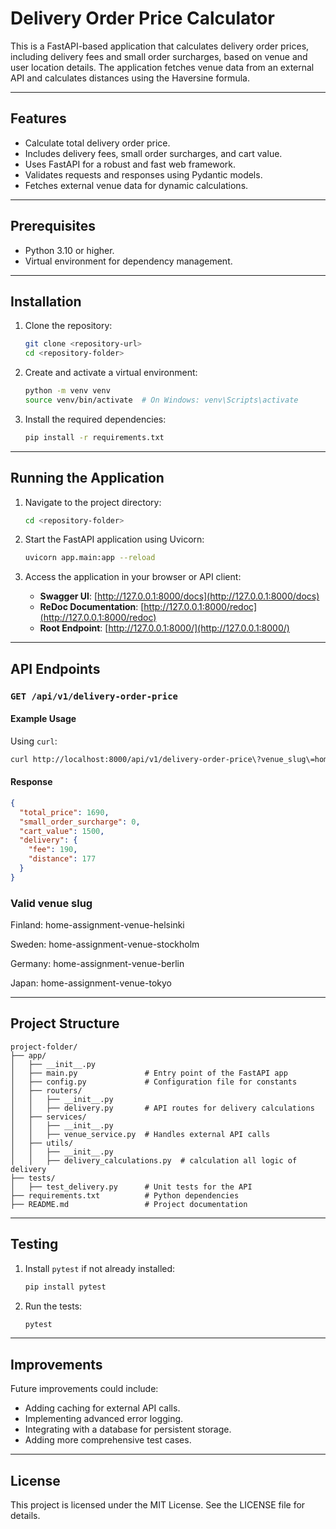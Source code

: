 # Delivery Order Price Calculator

This is a FastAPI-based application that calculates delivery order prices, including delivery fees and small order surcharges, based on venue and user location details. The application fetches venue data from an external API and calculates distances using the Haversine formula.

---

## Features

- Calculate total delivery order price.
- Includes delivery fees, small order surcharges, and cart value.
- Uses FastAPI for a robust and fast web framework.
- Validates requests and responses using Pydantic models.
- Fetches external venue data for dynamic calculations.

---

## Prerequisites

- Python 3.10 or higher.
- Virtual environment for dependency management.

---

## Installation

1. Clone the repository:
   ```bash
   git clone <repository-url>
   cd <repository-folder>
   ```

2. Create and activate a virtual environment:
   ```bash
   python -m venv venv
   source venv/bin/activate  # On Windows: venv\Scripts\activate
   ```

3. Install the required dependencies:
   ```bash
   pip install -r requirements.txt
   ```

---

## Running the Application

1. Navigate to the project directory:
   ```bash
   cd <repository-folder>
   ```

2. Start the FastAPI application using Uvicorn:
   ```bash
   uvicorn app.main:app --reload
   ```

3. Access the application in your browser or API client:
   - **Swagger UI**: [http://127.0.0.1:8000/docs](http://127.0.0.1:8000/docs)
   - **ReDoc Documentation**: [http://127.0.0.1:8000/redoc](http://127.0.0.1:8000/redoc)
   - **Root Endpoint**: [http://127.0.0.1:8000/](http://127.0.0.1:8000/)

---

## API Endpoints

### `GET /api/v1/delivery-order-price`

#### Example Usage
Using `curl`:

```bash
curl http://localhost:8000/api/v1/delivery-order-price\?venue_slug\=home-assignment-venue-helsinki\&cart_value\=1000\&user_lat\=60.17094\&user_lon\=24.93087
```

#### Response
```json
{
  "total_price": 1690,
  "small_order_surcharge": 0,
  "cart_value": 1500,
  "delivery": {
    "fee": 190,
    "distance": 177
  }
}
```

### Valid venue slug

Finland: home-assignment-venue-helsinki

Sweden: home-assignment-venue-stockholm

Germany: home-assignment-venue-berlin

Japan: home-assignment-venue-tokyo

---

## Project Structure

```
project-folder/
├── app/
│   ├── __init__.py
│   ├── main.py               # Entry point of the FastAPI app
│   ├── config.py             # Configuration file for constants
│   ├── routers/
│   │   ├── __init__.py
│   │   ├── delivery.py       # API routes for delivery calculations
│   ├── services/
│   │   ├── __init__.py
│   │   ├── venue_service.py  # Handles external API calls
│   ├── utils/
│   │   ├── __init__.py
│   │   ├── delivery_calculations.py  # calculation all logic of delivery
├── tests/
│   ├── test_delivery.py      # Unit tests for the API
├── requirements.txt          # Python dependencies
├── README.md                 # Project documentation
```

---

## Testing

1. Install `pytest` if not already installed:
   ```bash
   pip install pytest
   ```

2. Run the tests:
   ```bash
   pytest
   ```

---

## Improvements

Future improvements could include:

- Adding caching for external API calls.
- Implementing advanced error logging.
- Integrating with a database for persistent storage.
- Adding more comprehensive test cases.

---

## License

This project is licensed under the MIT License. See the LICENSE file for details.

